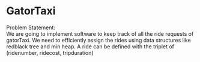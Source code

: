 # GatorTaxi

Problem Statement:  
We are going to implement software to keep track of all the ride requests of gatorTaxi.  We 
need to efficiently assign the rides using data structures like redblack tree and min heap. 
A ride can be defined with the triplet of (ridenumber, ridecost, tripduration) 


